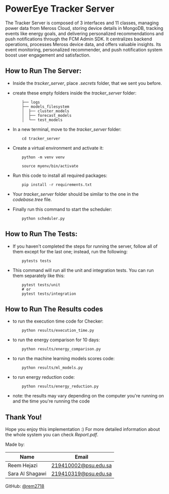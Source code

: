 # PowerEye Tracker Server

The Tracker Server is composed of 3 interfaces and 11 classes, managing power data from Meross Cloud, storing device details in MongoDB, tracking events like energy goals, and delivering personalized recommendations and push notifications through the FCM Admin SDK. It centralizes backend operations, processes Meross device data, and offers valuable insights. Its event monitoring, personalized recommender, and push notification system boost user engagement and satisfaction.

## How to Run The Server:

- Inside the _trscker\_server_, place _.secrets_ folder, that we sent you before.

- create these empty folders inside the _tracker\_server_ folder:
    ```
        ├── logs
        ├── models_filesystem
        │  ├── cluster_models
        │  ├── forecast_models
        │  └── test_models
    ```

- In a new terminal, move to the _tracker\_server_ folder:
    ```
        cd tracker_server
    ```

- Create a virtual environment and activate it:
    ```
        python -m venv venv
        
        source myenv/bin/activate
    ```

- Run this code to install all required packages:
    ```
        pip install -r requirements.txt
    ```

- Your _tracker\_server_ folder should be similar to the one in the _codebase.tree_ file.

- Finally run this command to start the scheduler:

    ```
        python scheduler.py
    ```

## How to Run The Tests:

- If you haven't completed the steps for running the server, follow all of them except for the last one; instead, run the following:

    ```
        pytests tests
    ```
- This command will run all the unit and integration tests. You can run them separately like this:

    ```
        pytest tests/unit
        # or  
        pytest tests/integration
    ```

## How to Run The Results codes

- to run the execution time code for Checker:

    ```
        python results/execution_time.py
    ```
- to run the energy comparison for 10 days: 

    ```
        python results/energy_comparison.py
    ```
- to run the machine learning models scores code:

    ```
        python results/ml_models.py
    ```
- to run energy reduction code:

    ```
        python results/energy_reduction.py
    ```
- note: the results may vary depending on the computer you're running on and the time you're running the code

## Thank You!

Hope you enjoy this implementation :)
For more detailed information about the whole system you can check _Report.pdf_.

Made by:

| Name         | Email               |
| ------------ | ------------------- |
| Reem Hejazi  | 219410002@psu.edu.sa|
| Sara Al Shagawi | 219410319@psu.edu.sa|

GitHub: [@rem2718](https://github.com/rem2718)
